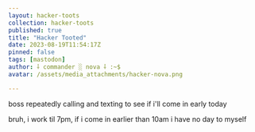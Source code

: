 ```yaml
---
layout: hacker-toots
collection: hacker-toots
published: true
title: "Hacker Tooted"
date: 2023-08-19T11:54:17Z
pinned: false
tags: [mastodon]
author: ⸸ commander ░ nova ⸸ :~$
avatar: /assets/media_attachments/hacker-nova.png

---
```


<p>boss repeatedly calling and texting to see if i&#39;ll come in early today</p><p>bruh, i work til 7pm, if i come in earlier than 10am i have no day to myself</p>


